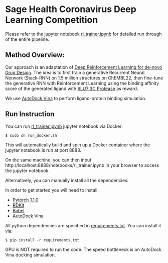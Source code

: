 # Sage Health Coronavirus Deep Learning Competition #

Please refer to the jupyter notebook [rl_trainer.ipynb](https://github.com/flyyufelix/nCoV_DRL_Competition/blob/master/rl_trainer.ipynb) for detailed run through of the entire pipeline. 

## Method Overview: ##

Our approach is an adaptation of  [Deep Reinforcement Learning for de-novo Drug Design](https://github.com/isayev/ReLeaSE). The idea is to first train a generative Recurrent Neural Network (Stack-RNN) on 1.5 million structures on ChEMBL22, then fine-tune the generative RNN with Reinforcement Learning using the binding affinity score of the generated ligand with  [6LU7 3C Protease](https://www.rcsb.org/structure/6LU7)  as reward.

We use  [AutoDock Vina](http://vina.scripps.edu/)  to perform ligand-protein binding simulation.

## Run Instruction ##

You can run [rl_trainer.ipynb](https://github.com/flyyufelix/nCoV_DRL_Competition/blob/master/rl_trainer.ipynb) jupyter notebook via Docker:
```
$ sudo sh run_docker.sh
```
This will automatically build and spin up a Docker container where the jupyter notebook is run at port 8888. 

On the same machine, you can then input http://localhost:8888/notebooks/rl_trainer.ipynb in your browser to access the jupyter notebook. 

Alternatively, you can manually install all the dependencies:

In order to get started you will need to install:

-   [Pytorch 1.1.0](https://pytorch.org/)
-   [RDKit](https://www.rdkit.org/docs/Install.html)
-   [Babel](http://openbabel.org/wiki/Main_Page)
-   [AutoDock Vina](http://vina.scripps.edu/)

All python dependencies are specified in [requirements.txt](https://github.com/flyyufelix/nCoV_DRL_Competition/blob/master/requirements.txt). You can install it via:

```
$ pip install -r requirements.txt
```

GPU is NOT required to run the code. The speed bottleneck is on AutoDock Vina docking simulation. 
